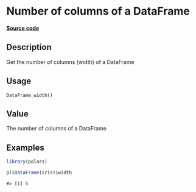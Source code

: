 

# Number of columns of a DataFrame

[**Source code**](https://github.com/pola-rs/r-polars/tree/main/R/dataframe__frame.R#L457)

## Description

Get the number of columns (width) of a DataFrame

## Usage

<pre><code class='language-R'>DataFrame_width()
</code></pre>

## Value

The number of columns of a DataFrame

## Examples

``` r
library(polars)

pl$DataFrame(iris)$width
```

    #> [1] 5
